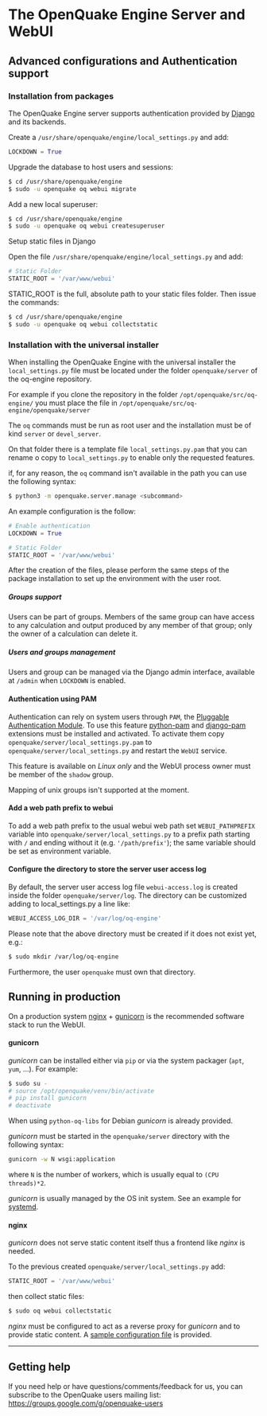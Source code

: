 # The OpenQuake Engine Server and WebUI

## Advanced configurations and Authentication support

### Installation from packages

The OpenQuake Engine server supports authentication provided by [Django](https://docs.djangoproject.com/en/stable/topics/auth/) and its backends.

Create a `/usr/share/openquake/engine/local_settings.py` and add:
```python
LOCKDOWN = True
```

Upgrade the database to host users and sessions:
```bash
$ cd /usr/share/openquake/engine
$ sudo -u openquake oq webui migrate 
```

Add a new local superuser:
```bash
$ cd /usr/share/openquake/engine
$ sudo -u openquake oq webui createsuperuser
```

Setup static files in Django

Open the file `/usr/share/openquake/engine/local_settings.py` and add:
```python
# Static Folder
STATIC_ROOT = '/var/www/webui'
```
STATIC_ROOT is the full, absolute path to your static files folder.
Then issue the commands:

```bash
$ cd /usr/share/openquake/engine
$ sudo -u openquake oq webui collectstatic
```

### Installation with the universal installer

When installing the OpenQuake Engine with the universal installer the `local_settings.py` file must be located under the folder `openquake/server` of the oq-engine repository.

For example if you clone the repository in the folder `/opt/openquake/src/oq-engine/` you must place the file in `/opt/openquake/src/oq-engine/openquake/server`

The `oq` commands must be run as root user and the installation must be of kind `server` or `devel_server`.

On that folder there is a template file `local_settings.py.pam` that you can rename o copy to `local_settings.py` to enable only the requested features.

if, for any reason, the `oq` command isn't available in the path you can use the following syntax:

```bash
$ python3 -m openquake.server.manage <subcommand> 
```
An example configuration is the follow:

```python
# Enable authentication
LOCKDOWN = True

# Static Folder
STATIC_ROOT = '/var/www/webui'
```

After the creation of the files, please perform the same steps of the package installation to set up the environment with the user root.

##### Groups support

Users can be part of groups. Members of the same group can have access to any calculation and output produced by any member of that group; only the owner of a calculation can delete it.


##### Users and groups management

Users and group can be managed via the Django admin interface, available at `/admin` when `LOCKDOWN` is enabled.


#### Authentication using PAM
Authentication can rely on system users through `PAM`, the [Pluggable Authentication Module](https://en.wikipedia.org/wiki/Pluggable_authentication_module). To use this feature [python-pam](https://github.com/FirefighterBlu3/python-pam) and [django-pam](https://github.com/cnobile2012/django-pam) extensions must be installed and activated. To activate them copy `openquake/server/local_settings.py.pam` to `openquake/server/local_settings.py` and restart the `WebUI` service.

This feature is available on _Linux only_ and the WebUI process owner must be member of the `shadow` group.

Mapping of unix groups isn't supported at the moment.

#### Add a web path prefix to webui

To add a web path prefix to the usual webui web path set ``WEBUI_PATHPREFIX`` variable into ``openquake/server/local_settings.py`` to a prefix path starting with ``/`` and ending without it (e.g. ``'/path/prefix'``); the same variable should be set as environment variable.

#### Configure the directory to store the server user access log

By default, the server user access log file `webui-access.log` is created inside the folder `openquake/server/log`.
The directory can be customized adding to local_settings.py a line like:
```python
WEBUI_ACCESS_LOG_DIR = '/var/log/oq-engine'
```
Please note that the above directory must be created if it does not exist yet, e.g.:
```bash
$ sudo mkdir /var/log/oq-engine
```
Furthermore, the user `openquake` must own that directory.

## Running in production

On a production system [nginx](http://nginx.org/en/) + [gunicorn](http://gunicorn.org/) is the recommended software stack to run the WebUI.

#### gunicorn

*gunicorn* can be installed either via `pip` or via the system packager (`apt`, `yum`, ...). For example:

```bash
$ sudo su -
# source /opt/openquake/venv/bin/activate
# pip install gunicorn
# deactivate
```

When using `python-oq-libs` for Debian *gunicorn* is already provided.

*gunicorn* must be started in the `openquake/server` directory with the following syntax:

```bash
gunicorn -w N wsgi:application
```

where `N` is the number of workers, which is usually equal to `(CPU threads)*2`.

*gunicorn* is usually managed by the OS init system. See an example for [systemd](../../debian/systemd/openquake-webui.service).

#### nginx

*gunicorn* does not serve static content itself thus a frontend like *nginx* is needed.

To the previous created `openquake/server/local_settings.py` add:

```python
STATIC_ROOT = '/var/www/webui'
```

then collect static files:

```bash
$ sudo oq webui collectstatic
```

*nginx* must be configured to act as a reverse proxy for *gunicorn* and to provide static content. A [sample configuration file](examples/nginx.md) is provided.

***

## Getting help
If you need help or have questions/comments/feedback for us, you can subscribe to the OpenQuake users mailing list: https://groups.google.com/g/openquake-users
